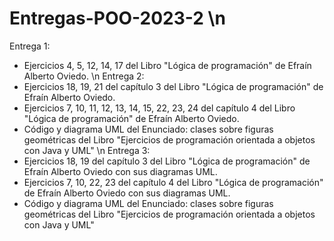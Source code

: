 # Entregas-POO-2023-2 \n
Entrega 1:
- Ejercicios 4, 5, 12, 14, 17 del Libro "Lógica de programación" de Efraín Alberto Oviedo. \n
Entrega 2:
- Ejercicios 18, 19, 21 del capítulo 3 del Libro "Lógica de programación" de Efraín Alberto Oviedo.
- Ejercicios 7, 10, 11, 12, 13, 14, 15, 22, 23, 24 del capítulo 4 del Libro "Lógica de programación" de Efraín Alberto Oviedo.
- Código y diagrama UML del Enunciado: clases sobre figuras geométricas del Libro "Ejercicios de programación orientada a objetos con Java y UML" \n
Entrega 3:
- Ejercicios 18, 19 del capítulo 3 del Libro "Lógica de programación" de Efraín Alberto Oviedo con sus diagramas UML.
- Ejercicios 7, 10, 22, 23 del capítulo 4 del Libro "Lógica de programación" de Efraín Alberto Oviedo con sus diagramas UML.
- Código y diagrama UML del Enunciado: clases sobre figuras geométricas del Libro "Ejercicios de programación orientada a objetos con Java y UML"